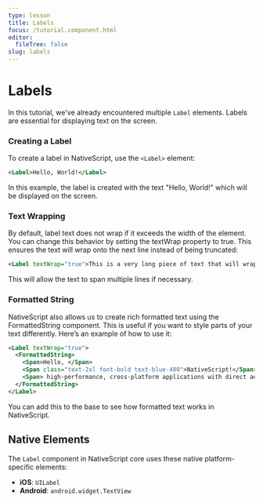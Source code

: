 ```yaml
---
type: lesson  
title: Labels 
focus: /tutorial.component.html
editor:
  fileTree: false
slug: labels
---
```


# Labels

In this tutorial, we've already encountered multiple `Label` elements. Labels are essential for displaying text on the screen.

### Creating a Label

To create a label in NativeScript, use the `<Label>` element:

```xml
<Label>Hello, World!</Label>
```
In this example, the label is created with the text "Hello, World!" which will be displayed on the screen.

### Text Wrapping
By default, label text does not wrap if it exceeds the width of the element. You can change this behavior by setting the textWrap property to true. This ensures the text will wrap onto the next line instead of being truncated:

```xml
<Label textWrap="true">This is a very long piece of text that will wrap properly when displayed.</Label>
```
This will allow the text to span multiple lines if necessary.

### Formatted String

NativeScript also allows us to create rich formatted text using the FormattedString component. This is useful if you want to style parts of your text differently. Here’s an example of how to use it:

```xml
<Label textWrap="true">
  <FormattedString>
    <Span>Hello, </Span>
    <Span class="text-2xl font-bold text-blue-400">NativeScript!</Span>
    <Span> high-performance, cross-platform applications with direct access to native APIs that build truly native experiences.</Span>
  </FormattedString>
</Label>
```

You can add this to the base to see how formatted text works in NativeScript.

## Native Elements
The `Label` component in NativeScript core uses these native platform-specific elements:

- **iOS**: `UILabel`
- **Android**: `android.widget.TextView`